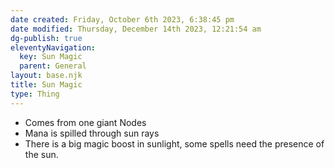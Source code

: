 ```yaml
---
date created: Friday, October 6th 2023, 6:38:45 pm
date modified: Thursday, December 14th 2023, 12:21:54 am
dg-publish: true
eleventyNavigation:
  key: Sun Magic
  parent: General
layout: base.njk
title: Sun Magic
type: Thing
---
```


- Comes from one giant Nodes
- Mana is spilled through sun rays
- There is a big magic boost in sunlight, some spells need the presence of the sun.
